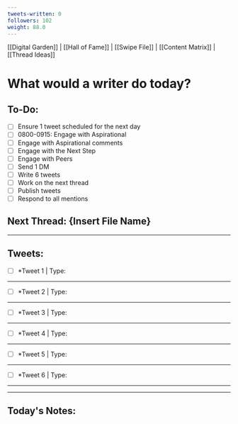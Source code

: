 ```yaml
---
tweets-written: 0
followers: 102
weight: 88.0
---
```

[[Digital Garden]] | [[Hall of Fame]] | [[Swipe File]] | [[Content Matrix]] | [[Thread Ideas]]

# What would a writer do today?

## To-Do:
- [ ] Ensure 1 tweet scheduled for the next day
- [ ] 0800-0915: Engage with Aspirational
- [ ] Engage with Aspirational comments
- [ ] Engage with the Next Step
- [ ] Engage with Peers
- [ ] Send 1 DM
- [ ] Write 6 tweets
- [ ] Work on the next thread
- [ ] Publish tweets
- [ ] Respond to all mentions

## Next Thread: {Insert File Name}
---
## Tweets:

- [ ] *Tweet 1 | Type:

---

- [ ] *Tweet 2 | Type:

---

- [ ] *Tweet 3 | Type:

---

- [ ] *Tweet 4 | Type:

---

- [ ] *Tweet 5 | Type:

---

- [ ] *Tweet 6 | Type:

---

---
## Today's Notes:


